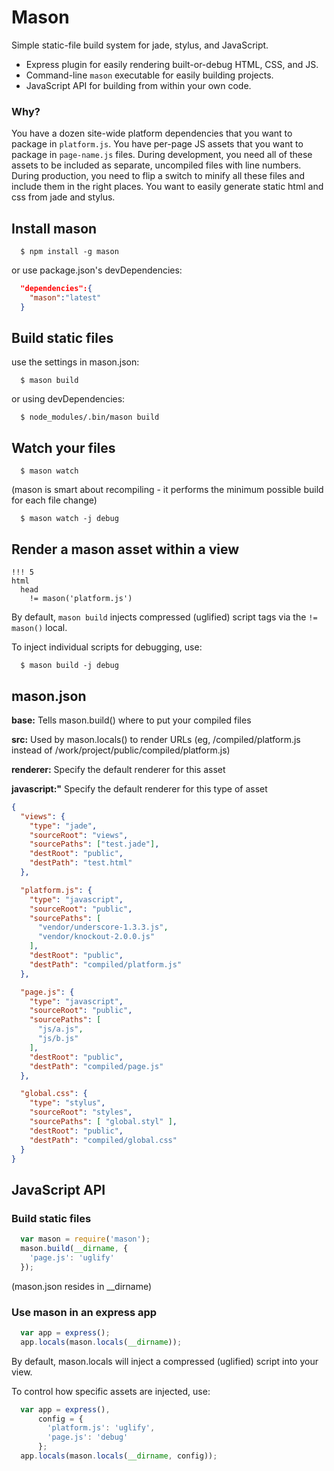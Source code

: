 # Mason

Simple static-file build system for jade, stylus, and JavaScript.

- Express plugin for easily rendering built-or-debug HTML, CSS, and JS.
- Command-line `mason` executable for easily building projects.
- JavaScript API for building from within your own code.

### Why?

You have a dozen site-wide platform dependencies that you want to package in `platform.js`.
You have per-page JS assets that you want to package in `page-name.js` files.
During development, you need all of these assets to be included as separate, uncompiled files with line numbers.
During production, you need to flip a switch to minify all these files and include them in the right places.
You want to easily generate static html and css from jade and stylus.

## Install mason

```shell
  $ npm install -g mason
```
or use package.json's devDependencies:
```json
  "dependencies":{
    "mason":"latest"
  }
```

## Build static files
use the settings in mason.json:
```shell
  $ mason build
```
or using devDependencies:
```shell
  $ node_modules/.bin/mason build
```

## Watch your files
```shell
  $ mason watch
```
(mason is smart about recompiling - it performs the minimum possible build for each file change)
```shell
  $ mason watch -j debug
```

## Render a mason asset within a view
```jade
!!! 5
html
  head
    != mason('platform.js')
```
By default, `mason build` injects compressed (uglified) script tags via the `!= mason()` local.

To inject individual scripts for debugging, use:
```shell
  $ mason build -j debug
```

## mason.json

**base:** Tells mason.build() where to put your compiled files

**src:** Used by mason.locals() to render URLs (eg, /compiled/platform.js instead of /work/project/public/compiled/platform.js)

**renderer:** Specify the default renderer for this asset

**javascript:"** Specify the default renderer for this type of asset

```json
{
  "views": {
    "type": "jade",
    "sourceRoot": "views",
    "sourcePaths": ["test.jade"],
    "destRoot": "public",
    "destPath": "test.html"
  },

  "platform.js": {
    "type": "javascript",
    "sourceRoot": "public",
    "sourcePaths": [
      "vendor/underscore-1.3.3.js",
      "vendor/knockout-2.0.0.js"
    ],
    "destRoot": "public",
    "destPath": "compiled/platform.js"
  },

  "page.js": {
    "type": "javascript",
    "sourceRoot": "public",
    "sourcePaths": [
      "js/a.js",
      "js/b.js"
    ],
    "destRoot": "public",
    "destPath": "compiled/page.js"
  },

  "global.css": {
    "type": "stylus",
    "sourceRoot": "styles",
    "sourcePaths": [ "global.styl" ],
    "destRoot": "public",
    "destPath": "compiled/global.css"
  }
}
```

## JavaScript API

### Build static files
```javascript
  var mason = require('mason');
  mason.build(__dirname, {
    'page.js': 'uglify'
  });
```
(mason.json resides in __dirname)

### Use mason in an express app
```javascript
  var app = express();
  app.locals(mason.locals(__dirname));
```
By default, mason.locals will inject a compressed (uglified) script into your view.

To control how specific assets are injected, use:
```javascript
  var app = express(),
      config = {
        'platform.js': 'uglify',
        'page.js': 'debug'
      };
  app.locals(mason.locals(__dirname, config));
```